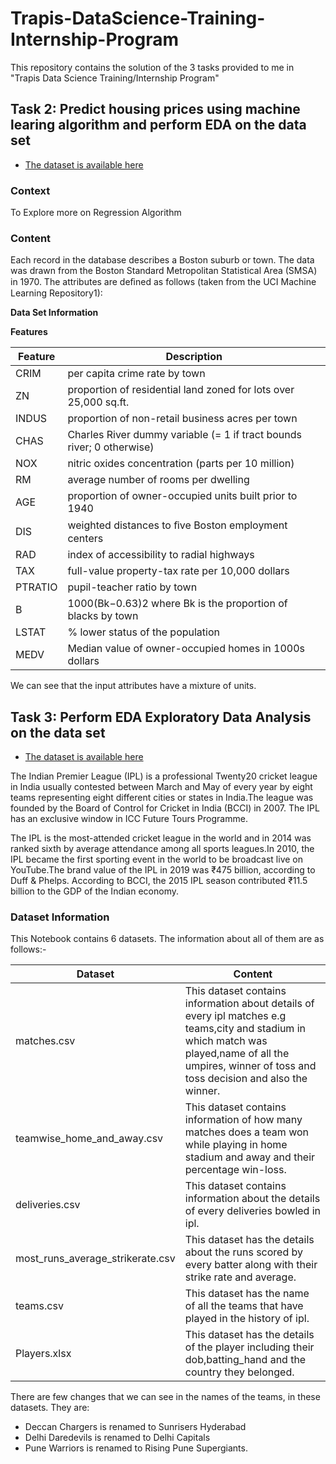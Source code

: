 # Trapis-DataScience-Training-Internship-Program
This repository contains the solution of the 3 tasks provided to me in "Trapis Data Science Training/Internship Program"

## **Task 2**: Predict housing prices using machine learing algorithm and perform EDA on the data set 
- [The dataset is available here](https://www.kaggle.com/vikrishnan/boston-house-prices)

### Context

To Explore more on Regression Algorithm

### Content

Each record in the database describes a Boston suburb or town. The data was drawn from the Boston Standard Metropolitan Statistical Area (SMSA) in 1970. The attributes are deﬁned as follows (taken from the UCI Machine Learning Repository1): 

**Data Set Information**

**Features**

|Feature|Description|
|-----|-----|
|CRIM|per capita crime rate by town|
|ZN|proportion of residential land zoned for lots over 25,000 sq.ft.|
|INDUS|proportion of non-retail business acres per town|
|CHAS|Charles River dummy variable (= 1 if tract bounds river; 0 otherwise)|
|NOX|nitric oxides concentration (parts per 10 million)|
|RM|average number of rooms per dwelling|
|AGE|proportion of owner-occupied units built prior to 1940|
|DIS|weighted distances to ﬁve Boston employment centers|
|RAD|index of accessibility to radial highways|
|TAX|full-value property-tax rate per 10,000 dollars|
|PTRATIO|pupil-teacher ratio by town |
|B|1000(Bk−0.63)2 where Bk is the proportion of blacks by town| 
|LSTAT|% lower status of the population|
|MEDV|Median value of owner-occupied homes in 1000s dollars|

We can see that the input attributes have a mixture of units.



## **Task 3:** Perform EDA Exploratory Data Analysis on the data set

- [The dataset is available here](https://www.kaggle.com/ramjidoolla/ipl-data-set)

The Indian Premier League (IPL) is a professional Twenty20 cricket league in India usually contested between March and May of every year by eight teams representing eight different cities or states in India.The league was founded by the Board of Control for Cricket in India (BCCI) in 2007. The IPL has an exclusive window in ICC Future Tours Programme.

The IPL is the most-attended cricket league in the world and in 2014 was ranked sixth by average attendance among all sports leagues.In 2010, the IPL became the first sporting event in the world to be broadcast live on YouTube.The brand value of the IPL in 2019 was ₹475 billion, according to Duff & Phelps. According to BCCI, the 2015 IPL season contributed ₹11.5 billion to the GDP of the Indian economy.

### Dataset Information

This Notebook contains 6 datasets. The information about all of them are as follows:-

|**Dataset**|**Content**|
|----|----|
|matches.csv|This dataset contains information about details of every ipl matches e.g teams,city and stadium in which match was played,name of all the umpires, winner of toss and toss decision and also the winner.|
|teamwise_home_and_away.csv|This dataset contains information of how many matches does a team won while playing in home stadium and away and their percentage win-loss.|
|deliveries.csv|This dataset contains information about the details of every deliveries bowled in ipl.|
|most_runs_average_strikerate.csv|This dataset has the details about the runs scored by every batter along with their strike rate and average.|
|teams.csv|This dataset has the name of all the teams that have played in the history of ipl.|
|Players.xlsx|This dataset has the details of the player including their dob,batting_hand and the country they belonged.|


There are few changes that we can see in the names of the teams, in these datasets. They are:
- Deccan Chargers is renamed to Sunrisers Hyderabad 
- Delhi Daredevils is renamed to Delhi Capitals
- Pune Warriors is renamed to Rising Pune Supergiants.
